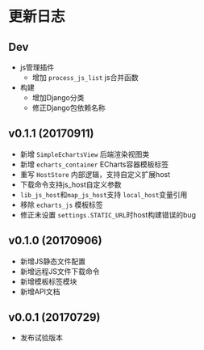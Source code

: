 # 更新日志

## Dev

- js管理插件
    - 增加 `process_js_list` js合并函数
- 构建
    - 增加Django分类
    - 修正Django包依赖名称

## v0.1.1 (20170911)

- 新增 `SimpleEchartsView` 后端渲染视图类
- 新增 `echarts_container` ECharts容器模板标签
- 重写 `HostStore` 内部逻辑，支持自定义扩展host
- 下载命令支持js_host自定义参数
- `lib_js_host`和`map_js_host`支持 `local_host`变量引用
- 移除 `echarts_js` 模板标签
- 修正未设置 `settings.STATIC_URL`时host构建错误的bug

## v0.1.0 (20170906)

- 新增JS静态文件配置
- 新增远程JS文件下载命令
- 新增模板标签模块
- 新增API文档

## v0.0.1 (20170729)

- 发布试验版本